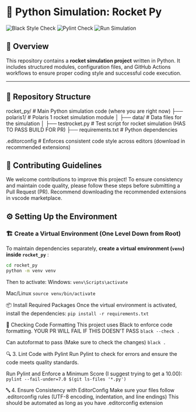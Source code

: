 # 🚀 Python Simulation: Rocket Py


![Black Style Check](https://github.com/Five-Dynamics/rocket-flight-sim/actions/workflows/python-black-style-enforce.yaml/badge.svg) ![Pylint Check](https://github.com/Five-Dynamics/rocket-flight-sim/actions/workflows/pylint-check.yml/badge.svg) ![Run Simulation](https://github.com/Five-Dynamics/rocket-flight-sim/actions/workflows/python-test-build.yaml/badge.svg)


## 📌 Overview
This repository contains a **rocket simulation project** written in Python. It includes structured modules, configuration files, and GitHub Actions workflows to ensure proper coding style and successful code execution.

---

## 📂 **Repository Structure**
rocket_py/ # Main Python simulation code (where you are right now)
 ├── polaris1/ # Polaris 1 rocket simulation module │ ├── data/ # Data files for the simulation │
 ├── testrocket.py # Test script for rocket simulation (HAS TO PASS BUILD FOR PR)
 ├── requirements.txt # Python dependencies

.editorconfig # Enforces consistent code style across editors (download in recommended extensions)


## 🤝 Contributing Guidelines

We welcome contributions to improve this project! To ensure consistency and maintain code quality, please follow these steps before submitting a Pull Request (PR). Recommend downloading the recommended extensions in vscode marketplace.

## ⚙️ **Setting Up the Environment**
### 🏗️ **Create a Virtual Environment (One Level Down from Root)**
To maintain dependencies separately, **create a virtual environment (`venv`) inside `rocket_py`** :
```sh
cd rocket_py
python -m venv venv
```
Then to activate:
Windows:
`venv\Scripts\activate`

Mac/Linux
`source venv/bin/activate`

📦 Install Required Packages
Once the virtual environment is activated, install the dependencies:
`pip install -r requirements.txt`

🎨 Checking Code Formatting
This project uses Black to enforce code formatting. YOUR PR WILL FAIL IF THIS DOESN'T PASS
`black --check .`

Can autoformat to pass (Make sure to check the changes)
`black .`

🔍 3. Lint Code with Pylint
Run Pylint to check for errors and ensure the code meets quality standards.

Run Pylint and Enforce a Minimum Score (I suggest trying to get a 10.00):
`pylint --fail-under=7.0 $(git ls-files '*.py')`

🔤 4. Ensure Consistency with EditorConfig
Make sure your files follow .editorconfig rules (UTF-8 encoding, indentation, and line endings)
This should be automated as long as you have .editorconfig extension
